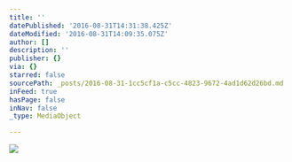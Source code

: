```yaml
---
title: ''
datePublished: '2016-08-31T14:31:38.425Z'
dateModified: '2016-08-31T14:09:35.075Z'
author: []
description: ''
publisher: {}
via: {}
starred: false
sourcePath: _posts/2016-08-31-1cc5cf1a-c5cc-4823-9672-4ad1d62d26bd.md
inFeed: true
hasPage: false
inNav: false
_type: MediaObject

---
```

![](https://the-grid-user-content.s3-us-west-2.amazonaws.com/0c6814a8-9ac8-458e-b758-2499a04b9921.jpg)